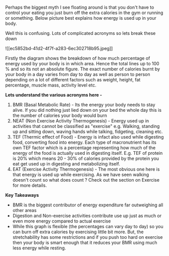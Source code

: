 
Perhaps the biggest myth I see floating around is that you don't have to control your eating you just burn off the extra calories in the gym or running or something. Below picture best explains how energy is used up in your body.

Well this is confusing. Lots of complicated acronyms so lets break these down

![[ec5852bd-41d2-4f7f-a283-6ec302718b95.jpeg]]

Firstly the diagram shows the breakdown of how much percentage of energy used by your body is in which area. Hence the total lines up to 100 % and so its not an absolute figure. The exact number of calories burnt by your body in a day varies from day to day as well as person to person depending on a lot of different factors such as weight, height, fat percentage, muscle mass, activity level etc.

**Lets understand the various acronyms here -** 
1. BMR (Basal Metabolic Rate) - Its the energy your body needs to stay alive. If you did nothing just lied down on your bed the whole day this is the number of calories your body would burn
2. NEAT (Non Exercise Activity Thermogenesis) - Energy used up in activities that cannot be classified as "exercise" e.g. Walking, standing up and sitting down, waving hands while talking, fidgeting, cleaning etc.
3. TEF (Thermic effect of Food) - Energy is infact also used while digesting food, converting food into energy. Each type of macronutrient has its own TEF factor which is a percentage representing how much of the energy of the food is actually used in digesting itself. E.g. TEF of protein is 20% which means 20 - 30% of calories provided by the protein you eat get used up in digesting and metabolizing itself.
4. EAT (Exercise Activity Thermogenesis) - The most obvious one here is that energy is used up while exercising. As we have seen walking doesn't count so what does count ? Check out the section on Exercise for more details.

**Key Takeaways**
- BMR is the biggest contributor of energy expenditure far outweighing all other areas
- Digestion and Non-exercise activities contribute use up just as much or even more energy compared to actual exercise
- While this graph is flexible (the percentages can vary day to day) so you can burn off extra calories by exercising little bit more. But, the stretchability has some restrictions and if you push too hard on exercise then your body is smart enough that it reduces your BMR using much less energy while resting. 